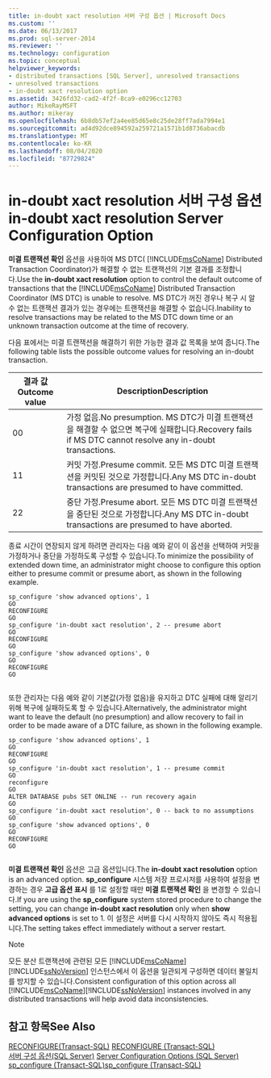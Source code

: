 ```yaml
---
title: in-doubt xact resolution 서버 구성 옵션 | Microsoft Docs
ms.custom: ''
ms.date: 06/13/2017
ms.prod: sql-server-2014
ms.reviewer: ''
ms.technology: configuration
ms.topic: conceptual
helpviewer_keywords:
- distributed transactions [SQL Server], unresolved transactions
- unresolved transactions
- in-doubt xact resolution option
ms.assetid: 3426fd32-cad2-4f2f-8ca9-e0296cc12703
author: MikeRayMSFT
ms.author: mikeray
ms.openlocfilehash: 6b8db57ef2a4ee85d65e8c25de28ff7ada7994e1
ms.sourcegitcommit: ad4d92dce894592a259721a1571b1d8736abacdb
ms.translationtype: MT
ms.contentlocale: ko-KR
ms.lasthandoff: 08/04/2020
ms.locfileid: "87729824"
---
```

# <a name="in-doubt-xact-resolution-server-configuration-option"></a><span data-ttu-id="116a7-102">in-doubt xact resolution 서버 구성 옵션</span><span class="sxs-lookup"><span data-stu-id="116a7-102">in-doubt xact resolution Server Configuration Option</span></span>
  <span data-ttu-id="116a7-103">**미결 트랜잭션 확인** 옵션을 사용하여 MS DTC( [!INCLUDE[msCoName](../../includes/msconame-md.md)] Distributed Transaction Coordinator)가 해결할 수 없는 트랜잭션의 기본 결과를 조정합니다.</span><span class="sxs-lookup"><span data-stu-id="116a7-103">Use the **in-doubt xact resolution** option to control the default outcome of transactions that the [!INCLUDE[msCoName](../../includes/msconame-md.md)] Distributed Transaction Coordinator (MS DTC) is unable to resolve.</span></span> <span data-ttu-id="116a7-104">MS DTC가 꺼진 경우나 복구 시 알 수 없는 트랜잭션 결과가 있는 경우에는 트랜잭션을 해결할 수 없습니다.</span><span class="sxs-lookup"><span data-stu-id="116a7-104">Inability to resolve transactions may be related to the MS DTC down time or an unknown transaction outcome at the time of recovery.</span></span>  
  
 <span data-ttu-id="116a7-105">다음 표에서는 미결 트랜잭션을 해결하기 위한 가능한 결과 값 목록을 보여 줍니다.</span><span class="sxs-lookup"><span data-stu-id="116a7-105">The following table lists the possible outcome values for resolving an in-doubt transaction.</span></span>  
  
|<span data-ttu-id="116a7-106">결과 값</span><span class="sxs-lookup"><span data-stu-id="116a7-106">Outcome value</span></span>|<span data-ttu-id="116a7-107">Description</span><span class="sxs-lookup"><span data-stu-id="116a7-107">Description</span></span>|  
|-------------------|-----------------|  
|<span data-ttu-id="116a7-108">0</span><span class="sxs-lookup"><span data-stu-id="116a7-108">0</span></span>|<span data-ttu-id="116a7-109">가정 없음.</span><span class="sxs-lookup"><span data-stu-id="116a7-109">No presumption.</span></span> <span data-ttu-id="116a7-110">MS DTC가 미결 트랜잭션을 해결할 수 없으면 복구에 실패합니다.</span><span class="sxs-lookup"><span data-stu-id="116a7-110">Recovery fails if MS DTC cannot resolve any in-doubt transactions.</span></span>|  
|<span data-ttu-id="116a7-111">1</span><span class="sxs-lookup"><span data-stu-id="116a7-111">1</span></span>|<span data-ttu-id="116a7-112">커밋 가정.</span><span class="sxs-lookup"><span data-stu-id="116a7-112">Presume commit.</span></span> <span data-ttu-id="116a7-113">모든 MS DTC 미결 트랜잭션을 커밋된 것으로 가정합니다.</span><span class="sxs-lookup"><span data-stu-id="116a7-113">Any MS DTC in-doubt transactions are presumed to have committed.</span></span>|  
|<span data-ttu-id="116a7-114">2</span><span class="sxs-lookup"><span data-stu-id="116a7-114">2</span></span>|<span data-ttu-id="116a7-115">중단 가정.</span><span class="sxs-lookup"><span data-stu-id="116a7-115">Presume abort.</span></span> <span data-ttu-id="116a7-116">모든 MS DTC 미결 트랜잭션을 중단된 것으로 가정합니다.</span><span class="sxs-lookup"><span data-stu-id="116a7-116">Any MS DTC in-doubt transactions are presumed to have aborted.</span></span>|  
  
 <span data-ttu-id="116a7-117">종료 시간이 연장되지 않게 하려면 관리자는 다음 예와 같이 이 옵션을 선택하여 커밋을 가정하거나 중단을 가정하도록 구성할 수 있습니다.</span><span class="sxs-lookup"><span data-stu-id="116a7-117">To minimize the possibility of extended down time, an administrator might choose to configure this option either to presume commit or presume abort, as shown in the following example.</span></span>  
  
```  
sp_configure 'show advanced options', 1  
GO  
RECONFIGURE  
GO  
sp_configure 'in-doubt xact resolution', 2 -- presume abort  
GO  
RECONFIGURE  
GO  
sp_configure 'show advanced options', 0  
GO  
RECONFIGURE  
GO  
  
```  
  
 <span data-ttu-id="116a7-118">또한 관리자는 다음 예와 같이 기본값(가정 없음)을 유지하고 DTC 실패에 대해 알리기 위해 복구에 실패하도록 할 수 있습니다.</span><span class="sxs-lookup"><span data-stu-id="116a7-118">Alternatively, the administrator might want to leave the default (no presumption) and allow recovery to fail in order to be made aware of a DTC failure, as shown in the following example.</span></span>  
  
```  
sp_configure 'show advanced options', 1  
GO  
RECONFIGURE  
GO  
sp_configure 'in-doubt xact resolution', 1 -- presume commit  
GO  
reconfigure  
GO  
ALTER DATABASE pubs SET ONLINE -- run recovery again  
GO  
sp_configure 'in-doubt xact resolution', 0 -- back to no assumptions  
GO  
sp_configure 'show advanced options', 0  
GO  
RECONFIGURE  
GO  
  
```  
  
 <span data-ttu-id="116a7-119">**미결 트랜잭션 확인** 옵션은 고급 옵션입니다.</span><span class="sxs-lookup"><span data-stu-id="116a7-119">The **in-doubt xact resolution** option is an advanced option.</span></span> <span data-ttu-id="116a7-120">**sp_configure** 시스템 저장 프로시저를 사용하여 설정을 변경하는 경우 **고급 옵션 표시** 를 1로 설정할 때만 **미결 트랜잭션 확인** 을 변경할 수 있습니다.</span><span class="sxs-lookup"><span data-stu-id="116a7-120">If you are using the **sp_configure** system stored procedure to change the setting, you can change **in-doubt xact resolution** only when **show advanced options** is set to 1.</span></span> <span data-ttu-id="116a7-121">이 설정은 서버를 다시 시작하지 않아도 즉시 적용됩니다.</span><span class="sxs-lookup"><span data-stu-id="116a7-121">The setting takes effect immediately without a server restart.</span></span>  
  
> [!NOTE]  
>  <span data-ttu-id="116a7-122">모든 분산 트랜잭션에 관련된 모든 [!INCLUDE[msCoName](../../includes/msconame-md.md)][!INCLUDE[ssNoVersion](../../includes/ssnoversion-md.md)] 인스턴스에서 이 옵션을 일관되게 구성하면 데이터 불일치를 방지할 수 있습니다.</span><span class="sxs-lookup"><span data-stu-id="116a7-122">Consistent configuration of this option across all [!INCLUDE[msCoName](../../includes/msconame-md.md)][!INCLUDE[ssNoVersion](../../includes/ssnoversion-md.md)] instances involved in any distributed transactions will help avoid data inconsistencies.</span></span>  
  
## <a name="see-also"></a><span data-ttu-id="116a7-123">참고 항목</span><span class="sxs-lookup"><span data-stu-id="116a7-123">See Also</span></span>  
 <span data-ttu-id="116a7-124">[RECONFIGURE&#40;Transact-SQL&#41;](/sql/t-sql/language-elements/reconfigure-transact-sql) </span><span class="sxs-lookup"><span data-stu-id="116a7-124">[RECONFIGURE &#40;Transact-SQL&#41;](/sql/t-sql/language-elements/reconfigure-transact-sql) </span></span>  
 <span data-ttu-id="116a7-125">[서버 구성 옵션&#40;SQL Server&#41;](server-configuration-options-sql-server.md) </span><span class="sxs-lookup"><span data-stu-id="116a7-125">[Server Configuration Options &#40;SQL Server&#41;](server-configuration-options-sql-server.md) </span></span>  
 [<span data-ttu-id="116a7-126">sp_configure &#40;Transact-SQL&#41;</span><span class="sxs-lookup"><span data-stu-id="116a7-126">sp_configure &#40;Transact-SQL&#41;</span></span>](/sql/relational-databases/system-stored-procedures/sp-configure-transact-sql)  
  
  
